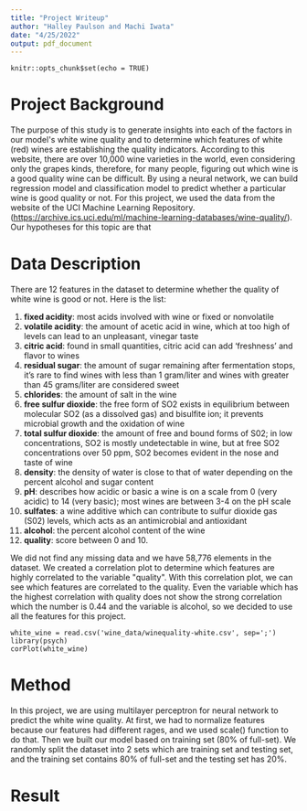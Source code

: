 ```yaml
---
title: "Project Writeup"
author: "Halley Paulson and Machi Iwata"
date: "4/25/2022"
output: pdf_document
---
```


```{r setup, include=FALSE}
knitr::opts_chunk$set(echo = TRUE)
```

# Project Background
The purpose of this study is to generate insights into each of the factors in our model's white wine quality and to determine which features of white (red) wines are establishing the quality indicators. According to this website, there are over 10,000 wine varieties in the world, even considering only the grapes kinds, therefore, for many people, figuring out which wine is a good quality wine can be difficult. By using a neural network, we can build regression model and classification model to predict whether a particular wine is good quality or not. For this project, we used the data from the website of the UCI Machine Learning Repository. (https://archive.ics.uci.edu/ml/machine-learning-databases/wine-quality/). Our hypotheses for this topic are that 


# Data Description

There are 12 features in the dataset to determine whether the quality of white wine is good or not. Here is the list:

1. **fixed acidity**: most acids involved with wine or fixed or nonvolatile
2. **volatile acidity**: the amount of acetic acid in wine, which at too high of levels can lead to an unpleasant, vinegar taste
3. **citric acid**: found in small quantities, citric acid can add ‘freshness’ and flavor to wines
4. **residual sugar**: the amount of sugar remaining after fermentation stops, it’s rare to find wines with less than 1 gram/liter and wines with greater than 45 grams/liter are considered sweet
5. **chlorides**: the amount of salt in the wine
6. **free sulfur dioxide**: the free form of SO2 exists in equilibrium between molecular SO2 (as a dissolved gas) and bisulfite ion; it prevents microbial growth and the oxidation of wine
7. **total sulfur dioxide**: the amount of free and bound forms of S02; in low concentrations, SO2 is mostly undetectable in wine, but at free SO2 concentrations over 50 ppm, SO2 becomes evident in the nose and taste of wine
8. **density**: the density of water is close to that of water depending on the percent alcohol and sugar content
9. **pH**: describes how acidic or basic a wine is on a scale from 0 (very acidic) to 14 (very basic); most wines are between 3-4 on the pH scale
10. **sulfates**: a wine additive which can contribute to sulfur dioxide gas (S02) levels, which acts as an antimicrobial and antioxidant
11. **alcohol**: the percent alcohol content of the wine
12. **quality**: score between 0 and 10.

We did not find any missing data and we have 58,776 elements in the dataset. We created a correlation plot to determine which features are highly correlated to the variable "quality". With this correlation plot, we can see which features are correlated to the quality. Even the variable which has the highest correlation with quality does not show the strong correlation which the number is 0.44 and the variable is alcohol, so we decided to use all the features for this project.

<!-- alcohol, volatile.acidity. sulphates total.sulfur.dioxide might be the top features we want to have-->

```{r}
white_wine = read.csv('wine_data/winequality-white.csv', sep=';')
library(psych)
corPlot(white_wine)
```

# Method
In this project, we are using multilayer perceptron for neural network to predict the white wine quality. <!-- I need your help with the "why" part-->
At first, we had to normalize features because our features had different rages, and we used scale() function to do that. Then we built our model based on training set (80% of full-set). We randomly split the dataset into 2 sets which are training set and testing set, and the training set contains 80% of full-set and the testing set has 20%.  





# Result





